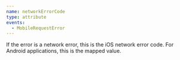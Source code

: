 ```yaml
---
name: networkErrorCode
type: attribute
events:
  - MobileRequestError
---
```


If the error is a network error, this is the iOS network error code. For Android applications, this is the mapped value.